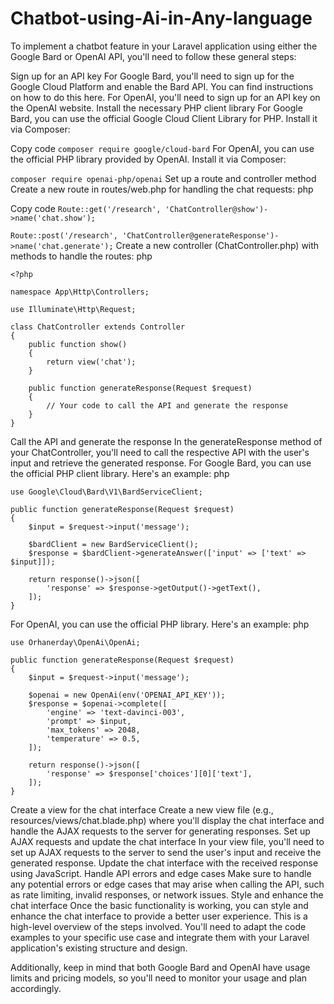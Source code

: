 # Chatbot-using-Ai-in-Any-language


To implement a chatbot feature in your Laravel application using either the Google Bard or OpenAI API, you'll need to follow these general steps:

Sign up for an API key
For Google Bard, you'll need to sign up for the Google Cloud Platform and enable the Bard API. You can find instructions on how to do this here.
For OpenAI, you'll need to sign up for an API key on the OpenAI website.
Install the necessary PHP client library
For Google Bard, you can use the official Google Cloud Client Library for PHP. Install it via Composer:

Copy code
```composer require google/cloud-bard```
For OpenAI, you can use the official PHP library provided by OpenAI. Install it via Composer:


```composer require openai-php/openai```
Set up a route and controller method
Create a new route in routes/web.php for handling the chat requests:
php


Copy code
```Route::get('/research', 'ChatController@show')->name('chat.show');```

```Route::post('/research', 'ChatController@generateResponse')->name('chat.generate');```
Create a new controller (ChatController.php) with methods to handle the routes:
php
```
<?php

namespace App\Http\Controllers;

use Illuminate\Http\Request;

class ChatController extends Controller
{
    public function show()
    {
        return view('chat');
    }

    public function generateResponse(Request $request)
    {
        // Your code to call the API and generate the response
    }
}
```
Call the API and generate the response
In the generateResponse method of your ChatController, you'll need to call the respective API with the user's input and retrieve the generated response.
For Google Bard, you can use the official PHP client library. Here's an example:
php
```
use Google\Cloud\Bard\V1\BardServiceClient;

public function generateResponse(Request $request)
{
    $input = $request->input('message');

    $bardClient = new BardServiceClient();
    $response = $bardClient->generateAnswer(['input' => ['text' => $input]]);

    return response()->json([
        'response' => $response->getOutput()->getText(),
    ]);
}
```
For OpenAI, you can use the official PHP library. Here's an example:
php


```
use Orhanerday\OpenAi\OpenAi;

public function generateResponse(Request $request)
{
    $input = $request->input('message');

    $openai = new OpenAi(env('OPENAI_API_KEY'));
    $response = $openai->complete([
        'engine' => 'text-davinci-003',
        'prompt' => $input,
        'max_tokens' => 2048,
        'temperature' => 0.5,
    ]);

    return response()->json([
        'response' => $response['choices'][0]['text'],
    ]);
}
```
Create a view for the chat interface
Create a new view file (e.g., resources/views/chat.blade.php) where you'll display the chat interface and handle the AJAX requests to the server for generating responses.
Set up AJAX requests and update the chat interface
In your view file, you'll need to set up AJAX requests to the server to send the user's input and receive the generated response.
Update the chat interface with the received response using JavaScript.
Handle API errors and edge cases
Make sure to handle any potential errors or edge cases that may arise when calling the API, such as rate limiting, invalid responses, or network issues.
Style and enhance the chat interface
Once the basic functionality is working, you can style and enhance the chat interface to provide a better user experience.
This is a high-level overview of the steps involved. You'll need to adapt the code examples to your specific use case and integrate them with your Laravel application's existing structure and design.

Additionally, keep in mind that both Google Bard and OpenAI have usage limits and pricing models, so you'll need to monitor your usage and plan accordingly.
